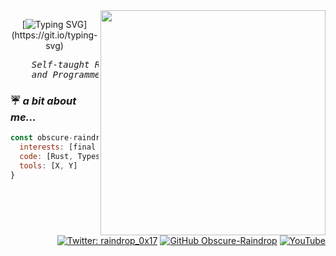 <img align='right' src="https://avatars.githubusercontent.com/u/165877697?s=400&u=5d7474e0819d911a4c44603016436e504e0cfff5" height="360" width="360">

<div align="center">

[![Typing SVG](https://readme-typing-svg.demolab.com?font=Fira+Code&size=12&duration=3000&pause=500&color=AE59FF&center=true&multiline=true&random=false&width=435&lines=hello+there!;i+am+an+obscure+raindrop%2C+just+looking+to+learn+new+things!)](https://git.io/typing-svg)

</div>

<pre>
    <em>Self-taught Reverse Engineer
    and Programmer (Primarily C++/Rust)</em>
</pre>

### ☔️<em> a bit about me... </em>

```javascript
const obscure-raindrop = {
  interests: [final fantasy xi, kingdom hearts, reverse engienering],
  code: [Rust, Typescript, C++, C#, Python, Lua],
  tools: [X, Y]
}
```

<div align="right">

[![Twitter: raindrop_0x17](https://img.shields.io/twitter/follow/raindrop_0x17?style=social)](https://twitter.com/raindrop_0x17)
[![GitHub Obscure-Raindrop](https://img.shields.io/github/followers/obscure-raindrop?label=follow&style=social)](https://github.com/obscure-raindrop)
[![YouTube](https://img.shields.io/youtube/channel/subscribers/UCVqtTr3iLc-NBoo0RhjtKAg)](https://www.youtube.com/channel/UCVqtTr3iLc-NBoo0RhjtKAg)

</div>
